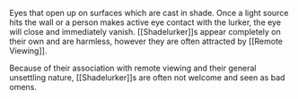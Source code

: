 Eyes that open up on surfaces which are cast in shade. Once a light source hits the wall or a person makes active eye contact with the lurker, the eye will close and immediately vanish. [[Shadelurker]]s appear completely on their own and are harmless, however they are often attracted by [[Remote Viewing]].

Because of their association with remote viewing and their general unsettling nature, [[Shadelurker]]s are often not welcome and seen as bad omens.